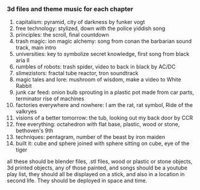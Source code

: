 ### 3d files and theme music for each chapter 

1. capitalism: pyramid, city of darkness by funker vogt
2. free technology: stylized, down with the police yiddish song
3. principles: the scroll, final countdown
4. trash magic: ion magic alchemy: song from conan the barbarian sound track, main intro 
5. universities: key to symbolize secret knowledge, first song from black aria II
6. rumbles of robots: trash spider, video to back in black by AC/DC
7. slimezistors: fractal tube reactor, tron soundtrack
8. magic tales and lore: mushroom of wisdom, make a video to White Rabbit
9. junk car feed: onion bulb sprouting in a plastic pot made from car parts, terminator rise of machines
10. factories everywhere and nowhere: I am the rat, rat symbol, Ride of the valkryes
11. visions of a better tomorrow: the tub, looking out my back door by CCR
12. free everything: octahedron with flat base, plastic, wood or stone, bethoven's 9th
13. techniques: pentagram, number of the beast by iron maiden
14. built it: cube and sphere joined  with sphere sitting on cube, eye of the tiger


all these should be blender files, .stl files, wood or plastic or stone objects, 3d printed objects, any of those painted, and songs should be a youtube play list, they should all be displayed on a stick, and also in a location in second life.  They should be deployed in space and time.  




